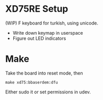 # XD75RE Setup

(WIP) F keyboard for turkish, using unicode.

* Write down keymap in userspace
* Figure out LED indicators

# Make

Take the board into reset mode, then
```
make xd75:bbaserdem:dfu
```
Either sudo it or set permissions in udev.
